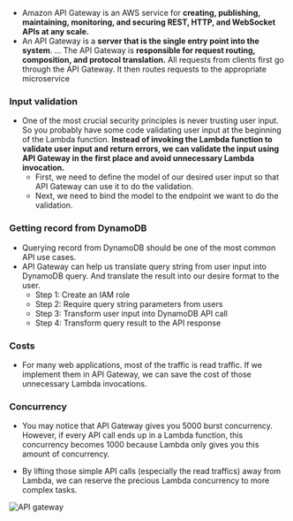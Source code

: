 * Amazon API Gateway is an AWS service for **creating, publishing, maintaining, monitoring, and securing REST, HTTP, and WebSocket APIs at any scale.**
* An API Gateway is a **server that is the single entry point into the system**. ... The API Gateway is **responsible for request routing, composition, and protocol translation.** All requests from clients first go through the API Gateway. It then routes requests to the appropriate microservice

### Input validation
* One of the most crucial security principles is never trusting user input. So you probably have some code validating user input at the beginning of the Lambda function. **Instead of invoking the Lambda function to validate user input and return errors, we can validate the input using API Gateway in the first place and avoid unnecessary Lambda invocation.**
  * First, we need to define the model of our desired user input so that API Gateway can use it to do the validation.
  * Next, we need to bind the model to the endpoint we want to do the validation.

### Getting record from DynamoDB
* Querying record from DynamoDB should be one of the most common API use cases. 
* API Gateway can help us translate query string from user input into DynamoDB query. And translate the result into our desire format to the user.
  * Step 1: Create an IAM role
  * Step 2: Require query string parameters from users
  * Step 3: Transform user input into DynamoDB API call
  * Step 4: Transform query result to the API response
### Costs
* For many web applications, most of the traffic is read traffic. If we implement them in API Gateway, we can save the cost of those unnecessary Lambda invocations.

### Concurrency
* You may notice that API Gateway gives you 5000 burst concurrency. However, if every API call ends up in a Lambda function, this concurrency becomes 1000 because Lambda only gives you this amount of concurrency.

* By lifting those simple API calls (especially the read traffics) away from Lambda, we can reserve the precious Lambda concurrency to more complex tasks.

![API gateway](https://d1.awsstatic.com/serverless/New-API-GW-Diagram.c9fc9835d2a9aa00ef90d0ddc4c6402a2536de0d.png)
